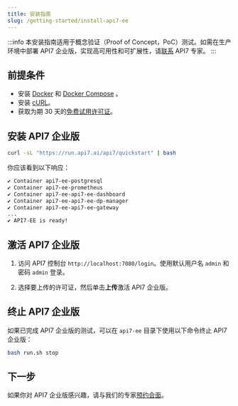 ```yaml
---
title: 安装指南
slug: /getting-started/install-api7-ee
---
```


:::info
本安装指南适用于概念验证（Proof of Concept，PoC）测试。如需在生产环境中部署 API7 企业版，实现高可用性和可扩展性，请[联系](https://api7.ai/contact) API7 专家。
:::

## 前提条件

- 安装 [Docker](https://docs.docker.com/get-docker/) 和 [Docker Compose](https://docs.docker.com/compose/install) 。
- 安装 [cURL](https://curl.se/)。
- 获取为期 30 天的[免费试用许可证](https://api7.ai/try?product=enterprise)。

## 安装 API7 企业版

```bash
curl -sL "https://run.api7.ai/api7/quickstart" | bash
```

你应该看到以下响应：

```bash
✔ Container api7-ee-postgresql
✔ Container api7-ee-prometheus
✔ Container api7-ee-api7-ee-dashboard
✔ Container api7-ee-api7-ee-dp-manager
✔ Container api7-ee-api7-ee-gateway
...
✔ API7-EE is ready!
```

## 激活 API7 企业版

1. 访问 API7 控制台 `http://localhost:7080/login`。使用默认用户名 `admin` 和密码 `admin` 登录。

2. 选择要上传的许可证，然后单击**上传**激活 API7 企业版。

## 终止 API7 企业版

如果已完成 API7 企业版的测试，可以在 `api7-ee` 目录下使用以下命令终止 API7 企业版：

```bash
bash run.sh stop
```

## 下一步

如果你对 API7 企业版感兴趣，请与我们的专家[预约会面](https://api7.ai/contact)。

